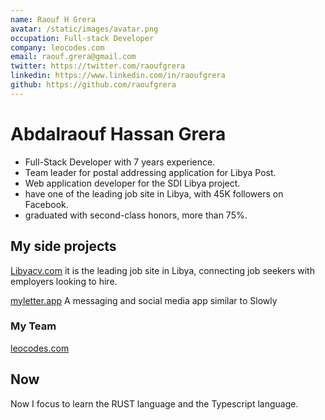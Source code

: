 ```yaml
---
name: Raouf H Grera
avatar: /static/images/avatar.png
occupation: Full-stack Developer
company: leocodes.com
email: raouf.grera@gmail.com
twitter: https://twitter.com/raoufgrera
linkedin: https://www.linkedin.com/in/raoufgrera
github: https://github.com/raoufgrera
---
```


# Abdalraouf Hassan Grera

* Full-Stack Developer with 7 years experience.
* Team leader for postal addressing application for Libya Post.
* Web application developer for the SDI Libya project.
* have one of the leading job site in Libya, with 45K followers on Facebook.
* graduated with second-class honors, more than 75%.

## My side projects

[Libyacv.com](https://libyacv.com/)
it is the leading job site in Libya, connecting job seekers with employers looking to hire.

[myletter.app](https://myletter.app/)
A messaging and social media app similar to Slowly

### My Team

[leocodes.com](https://leocodes.com/)

## Now

Now I focus to learn the RUST language and the Typescript language.
